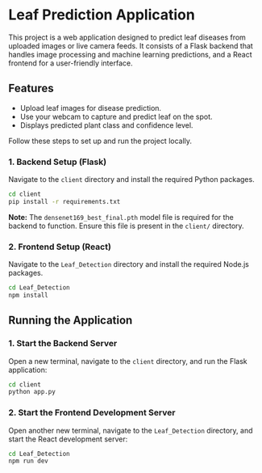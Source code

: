 # Leaf Prediction Application

This project is a web application designed to predict leaf diseases from uploaded images or live camera feeds. It consists of a Flask backend that handles image processing and machine learning predictions, and a React frontend for a user-friendly interface.

## Features

- Upload leaf images for disease prediction.
- Use your webcam to capture and predict leaf on the spot.
- Displays predicted plant class and confidence level.

Follow these steps to set up and run the project locally.

### 1. Backend Setup (Flask)

Navigate to the `client` directory and install the required Python packages.

```bash
cd client
pip install -r requirements.txt
```

**Note:** The `densenet169_best_final.pth` model file is required for the backend to function. Ensure this file is present in the `client/` directory.

### 2. Frontend Setup (React)

Navigate to the `Leaf_Detection` directory and install the required Node.js packages.

```bash
cd Leaf_Detection
npm install
```

## Running the Application

### 1. Start the Backend Server

Open a new terminal, navigate to the `client` directory, and run the Flask application:

```bash
cd client
python app.py
```
### 2. Start the Frontend Development Server

Open another new terminal, navigate to the `Leaf_Detection` directory, and start the React development server:

```bash
cd Leaf_Detection
npm run dev
```
